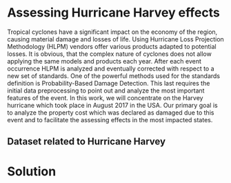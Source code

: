 # Assessing Hurricane Harvey effects
Tropical cyclones have a significant impact on the economy of the region, causing material damage and losses
of life. Using Hurricane Loss Projection Methodology (HLPM) vendors offer various products adapted to
potential losses. It is obvious, that the complex nature of cyclones does not allow applying the same models
and products each year. After each event occurrence HLPM is analyzed and eventually corrected with respect
to a new set of standards. One of the powerful methods used for the standards definition is Probability-Based
Damage Detection. This last requires the initial data preprocessing to point out and analyze the most important
features of the event. In this work, we will concentrate on the Harvey hurricane which took place in August 2017
in the USA. Our primary goal is to analyze the property cost which was declared as damaged due to this event
and to facilitate the assessing effects in the most impacted states.
## Dataset related to Hurricane Harvey

# Solution
